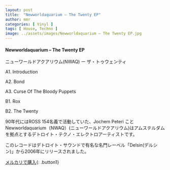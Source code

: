 ```yaml
---
layout: post
title:  "Newworldaquarium – The Twenty EP"
author: mmr
categories: [ Vinyl ]
tags: [ House, Techno ]
image: ../assets/images/Newworldaquarium – The Twenty EP.jpg
---
```


#### Newworldaquarium – The Twenty EP

ニューワールドアクアリウム(NWAQ) ー ザ・トゥウェンティ

A1. Introduction

A2. Bond

A3. Curse Of The Bloody Puppets

B1. Rox

B2. The Twenty

90年代にはROSS 154名義で活動していた、Jochem Peteri ことNewworldaquarium（NWAQ）(ニューワールドアクアリウム)はアムステルダムを拠点とするデトロイト・テクノ・エレクトロアーティストです。

このレコードはデトロイト・サウンドで有名な名門レーベル「Delsin(デルシン)」から2006年にリリースされました。

[メルカリで購入](https://jp.mercari.com/item/m48201041722){: .button1}

